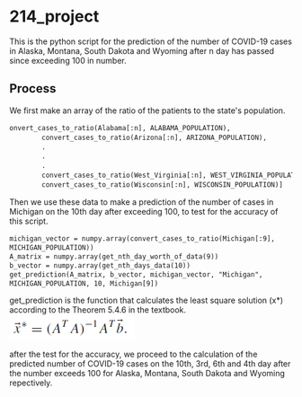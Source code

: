 # 214_project

This is the python script for the prediction of the number of COVID-19 cases in Alaska, Montana, South Dakota and Wyoming after n day has passed since exceeding 100 in number.

## Process

We first make an array of the ratio of the patients to the state's population.
```python
onvert_cases_to_ratio(Alabama[:n], ALABAMA_POPULATION),
        convert_cases_to_ratio(Arizona[:n], ARIZONA_POPULATION),
        .
        .
        .
        convert_cases_to_ratio(West_Virginia[:n], WEST_VIRGINIA_POPULATION),
        convert_cases_to_ratio(Wisconsin[:n], WISCONSIN_POPULATION)]
```

Then we use these data to make a prediction of the number of cases in Michigan on the 10th day after exceeding 100, to test for the accuracy of this script.
```
michigan_vector = numpy.array(convert_cases_to_ratio(Michigan[:9], MICHIGAN_POPULATION))
A_matrix = numpy.array(get_nth_day_worth_of_data(9))
b_vector = numpy.array(get_nth_days_data(10))
get_prediction(A_matrix, b_vector, michigan_vector, "Michigan", MICHIGAN_POPULATION, 10, Michigan[9])
```

get_prediction is the function that calculates the least square solution (x*) according to the Theorem 5.4.6 in the textbook.
![image of the least square matrix equation](https://github.com/songhoseok2/214_project/blob/master/Annotation%202020-04-13%20151014.png)

after the test for the accuracy, we proceed to the calculation of the predicted number of COVID-19 cases on the 10th, 3rd, 6th and 4th day after the number exceeds 100 for Alaska, Montana, South Dakota and Wyoming repectively.



